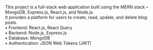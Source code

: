 This project is a full-stack web application built using the MERN stack – MongoDB, Express.js, React.js, and Node.js.<br>
It provides a platform for users to create, read, update, and delete blog posts.<br>
▪ Frontend: React.js, React Query<br>
▪ Backend: Node.js, Express.js<br>
▪ Database: MongoDB<br>
▪ Authentication: JSON Web Tokens (JWT)<br>
